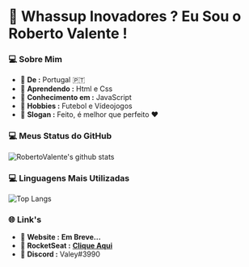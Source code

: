 # 👋 Whassup Inovadores ? Eu Sou o Roberto Valente !

### :computer: Sobre Mim

-  📌 **De :** Portugal 🇵🇹
-  📌 **Aprendendo :** Html e Css
-  📌 **Conhecimento em :** JavaScript 
-  📌 **Hobbies :** Futebol e Vídeojogos
-  📌 **Slogan :** Feito, é melhor que perfeito :heart: 

### :computer: Meus Status do GitHub

![RobertoValente's github stats](https://github-readme-stats.vercel.app/api?username=RobertoValente&show_icons=true&count_private=true&theme=graywhite)

### 💻 Linguagens Mais Utilizadas 

![Top Langs](https://github-readme-stats.vercel.app/api/top-langs/?username=RobertoValente&langs_count=3)

### 🌐 Link's

- 📌 **Website :** **Em Breve...**
- 📌 **RocketSeat :** [**Clique Aqui**](https://app.rocketseat.com.br/me/roberto-valente-06769)
- 📌 **Discord :** Valey#3990

